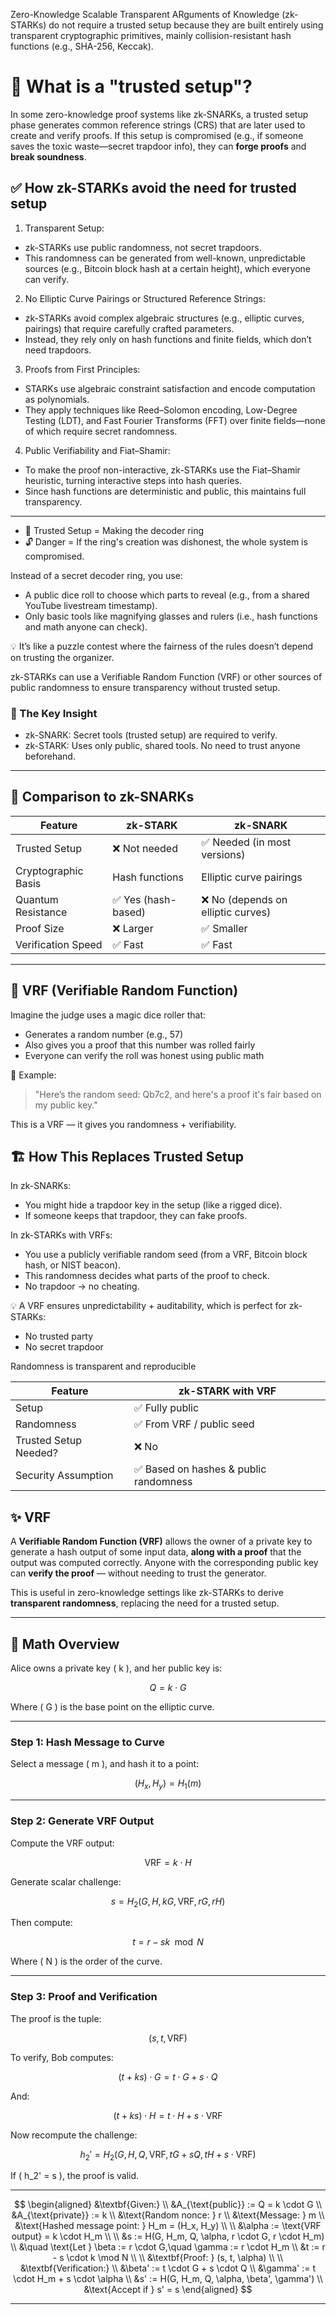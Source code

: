 Zero-Knowledge Scalable Transparent ARguments of Knowledge (zk-STARKs) do not require a trusted setup because they are built entirely using transparent cryptographic primitives, mainly collision-resistant hash functions (e.g., SHA-256, Keccak). 

# 🔐 What is a "trusted setup"?
In some zero-knowledge proof systems like zk-SNARKs, a trusted setup phase generates common reference strings (CRS) that are later used to create and verify proofs. If this setup is compromised (e.g., if someone saves the toxic waste—secret trapdoor info), they can **forge proofs** and **break soundness**.

## ✅ How zk-STARKs avoid the need for trusted setup
1. Transparent Setup:
- zk-STARKs use public randomness, not secret trapdoors.
- This randomness can be generated from well-known, unpredictable sources (e.g., Bitcoin block hash at a certain height), which everyone can verify.

2. No Elliptic Curve Pairings or Structured Reference Strings:
- zk-STARKs avoid complex algebraic structures (e.g., elliptic curves, pairings) that require carefully crafted parameters.
- Instead, they rely only on hash functions and finite fields, which don’t need trapdoors.

3. Proofs from First Principles:
- STARKs use algebraic constraint satisfaction and encode computation as polynomials.
- They apply techniques like Reed–Solomon encoding, Low-Degree Testing (LDT), and Fast Fourier Transforms (FFT) over finite fields—none of which require secret randomness.

4. Public Verifiability and Fiat–Shamir:
- To make the proof non-interactive, zk-STARKs use the Fiat–Shamir heuristic, turning interactive steps into hash queries.
- Since hash functions are deterministic and public, this maintains full transparency.

--- 
- 🧪 Trusted Setup = Making the decoder ring
- 🔓 Danger = If the ring's creation was dishonest, the whole system is compromised.

Instead of a secret decoder ring, you use:
- A public dice roll to choose which parts to reveal (e.g., from a shared YouTube livestream timestamp).
- Only basic tools like magnifying glasses and rulers (i.e., hash functions and math anyone can check).

💡 It’s like a puzzle contest where the fairness of the rules doesn’t depend on trusting the organizer.

zk-STARKs can use a Verifiable Random Function (VRF) or other sources of public randomness to ensure transparency without trusted setup. 


### 🧩 The Key Insight
- zk-SNARK: Secret tools (trusted setup) are required to verify.
- zk-STARK: Uses only public, shared tools. No need to trust anyone beforehand.

---

## 🔄 Comparison to zk-SNARKs

| Feature             | zk-STARK           | zk-SNARK                          |
| ------------------- | ------------------ | --------------------------------- |
| Trusted Setup       | ❌ Not needed       | ✅ Needed (in most versions)       |
| Cryptographic Basis | Hash functions     | Elliptic curve pairings           |
| Quantum Resistance  | ✅ Yes (hash-based) | ❌ No (depends on elliptic curves) |
| Proof Size          | ❌ Larger           | ✅ Smaller                         |
| Verification Speed  | ✅ Fast             | ✅ Fast                            |

<hr>


## 🔐 VRF (Verifiable Random Function)
Imagine the judge uses a magic dice roller that:
- Generates a random number (e.g., 57)
- Also gives you a proof that this number was rolled fairly
- Everyone can verify the roll was honest using public math

📜 Example:

> "Here’s the random seed: Qb7c2, and here's a proof it's fair based on my public key."

This is a VRF — it gives you randomness + verifiability.

## 🏗️ How This Replaces Trusted Setup
In zk-SNARKs:
- You might hide a trapdoor key in the setup (like a rigged dice).
- If someone keeps that trapdoor, they can fake proofs.

In zk-STARKs with VRFs:
- You use a publicly verifiable random seed (from a VRF, Bitcoin block hash, or NIST beacon).
- This randomness decides what parts of the proof to check.
- No trapdoor → no cheating.

💡 A VRF ensures unpredictability + auditability, which is perfect for zk-STARKs:
- No trusted party
- No secret trapdoor

Randomness is transparent and reproducible

| Feature               | zk-STARK with VRF                     |
| --------------------- | ------------------------------------- |
| Setup                 | ✅ Fully public                        |
| Randomness            | ✅ From VRF / public seed              |
| Trusted Setup Needed? | ❌ No                                  |
| Security Assumption   | ✅ Based on hashes & public randomness |



## ✨ VRF

A **Verifiable Random Function (VRF)** allows the owner of a private key to generate a hash output of some input data, **along with a proof** that the output was computed correctly. Anyone with the corresponding public key can **verify the proof** — without needing to trust the generator.

This is useful in zero-knowledge settings like zk-STARKs to derive **transparent randomness**, replacing the need for a trusted setup.

---

## 🔐 Math Overview

Alice owns a private key \( k \), and her public key is:

$$
Q = k \cdot G
$$

Where \( G \) is the base point on the elliptic curve.

---

### Step 1: Hash Message to Curve

Select a message \( m \), and hash it to a point:

$$
(H_x, H_y) = H_1(m)
$$

---

### Step 2: Generate VRF Output

Compute the VRF output:

$$
\text{VRF} = k \cdot H
$$

Generate scalar challenge:

$$
s = H_2(G, H, kG, \text{VRF}, rG, rH)
$$

Then compute:

$$
t = r - sk \mod N
$$

Where \( N \) is the order of the curve.

---

### Step 3: Proof and Verification

The proof is the tuple:

$$
(s, t, \text{VRF})
$$

To verify, Bob computes:

$$
(t + ks) \cdot G = t \cdot G + s \cdot Q
$$

And:

$$
(t + ks) \cdot H = t \cdot H + s \cdot \text{VRF}
$$

Now recompute the challenge:

$$
h_2' = H_2(G, H, Q, \text{VRF}, tG + sQ, tH + s \cdot \text{VRF})
$$

If \( h_2' = s \), the proof is valid.

---

$$
\begin{aligned}
&\textbf{Given:} \\
&A_{\text{public}} := Q = k \cdot G \\
&A_{\text{private}} := k \\
&\text{Random nonce: } r \\
&\text{Message: } m \\
&\text{Hashed message point: } H_m = (H_x, H_y) \\ \\
&\alpha := \text{VRF output} = k \cdot H_m \\ \\
&s := H(G, H_m, Q, \alpha, r \cdot G, r \cdot H_m) \\
&\quad \text{Let } \beta := r \cdot G,\quad \gamma := r \cdot H_m \\
&t := r - s \cdot k \mod N \\ \\
&\textbf{Proof: } (s, t, \alpha) \\ \\
&\textbf{Verification:} \\
&\beta' := t \cdot G + s \cdot Q \\
&\gamma' := t \cdot H_m + s \cdot \alpha \\
&s' := H(G, H_m, Q, \alpha, \beta', \gamma') \\
&\text{Accept if } s' = s
\end{aligned}
$$


---



